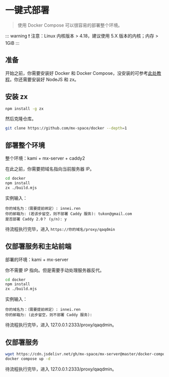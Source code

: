 # 一键式部署

>  使用 Docker Compose 可以很容易的部署整个环境。

::: warning
❗ 注意：Linux 内核版本 > 4.18，建议使用 5.X 版本的内核；内存 > 1GiB
:::

## 准备

开始之前，你需要安装好 Docker 和 Docker Compose，没安装的可参考[此处教程](https://mx-docs.iucky.cn/deploy/bt-panel.html#%E5%AE%89%E8%A3%85-docker)。你还需要安装好 NodeJS 和 zx。

## 安装 zx

```bash
npm install -g zx 
```

然后克隆仓库。

```bash
git clone https://github.com/mx-space/docker --depth=1
```

## 部署整个环境

整个环境：kami + mx-server + caddy2

在此之前，你需要把域名指向当前服务器 IP。

```bash
cd docker
npm install
zx ./build.mjs
```

实例输入：

```
你的域名为：（需要提前绑定）: innei.ren
你的邮箱为: (若该步留空，则不部署 Caddy 服务): tukon@gmail.com
是否部署 Caddy 2.0？ (y/n): y
```

待流程执行完毕，进入 `https://你的域名/proxy/qaqdmin`

## 仅部署服务和主站前端

部署的环境：kami + mx-server

你不需要 IP 指向。但是需要手动处理服务器反代。

```bash
cd docker
npm install
zx ./build.mjs
```

实例输入：

```
你的域名为：（需要提前绑定）: innei.ren
你的邮箱为: (此步留空，则不部署 Caddy 服务):
```

待流程执行完毕，进入 127.0.0.1:2333/proxy/qaqdmin。

## 仅部署服务

```bash
wget https://cdn.jsdelivr.net/gh/mx-space/mx-server@master/docker-compose.yml
docker compose up -d
```

待流程执行完毕，进入 127.0.0.1:2333/proxy/qaqdmin。
